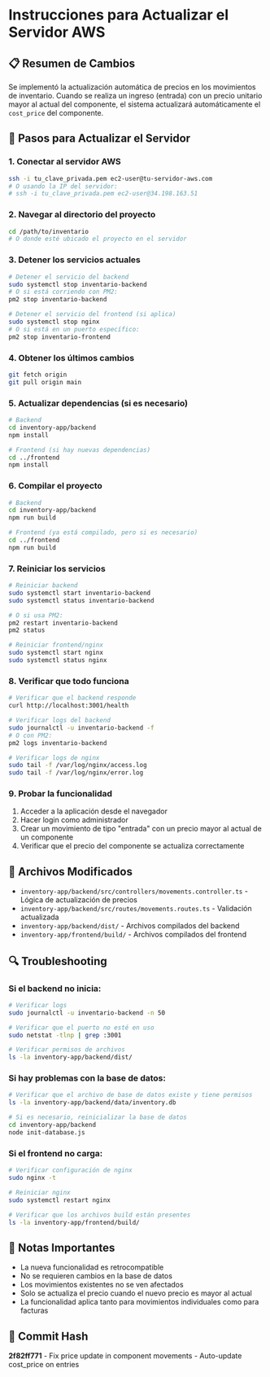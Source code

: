 # Instrucciones para Actualizar el Servidor AWS

## 📋 Resumen de Cambios
Se implementó la actualización automática de precios en los movimientos de inventario. Cuando se realiza un ingreso (entrada) con un precio unitario mayor al actual del componente, el sistema actualizará automáticamente el `cost_price` del componente.

## 🚀 Pasos para Actualizar el Servidor

### 1. Conectar al servidor AWS
```bash
ssh -i tu_clave_privada.pem ec2-user@tu-servidor-aws.com
# O usando la IP del servidor:
# ssh -i tu_clave_privada.pem ec2-user@34.198.163.51
```

### 2. Navegar al directorio del proyecto
```bash
cd /path/to/inventario
# O donde esté ubicado el proyecto en el servidor
```

### 3. Detener los servicios actuales
```bash
# Detener el servicio del backend
sudo systemctl stop inventario-backend
# O si está corriendo con PM2:
pm2 stop inventario-backend

# Detener el servicio del frontend (si aplica)
sudo systemctl stop nginx
# O si está en un puerto específico:
pm2 stop inventario-frontend
```

### 4. Obtener los últimos cambios
```bash
git fetch origin
git pull origin main
```

### 5. Actualizar dependencias (si es necesario)
```bash
# Backend
cd inventory-app/backend
npm install

# Frontend (si hay nuevas dependencias)
cd ../frontend
npm install
```

### 6. Compilar el proyecto
```bash
# Backend
cd inventory-app/backend
npm run build

# Frontend (ya está compilado, pero si es necesario)
cd ../frontend
npm run build
```

### 7. Reiniciar los servicios
```bash
# Reiniciar backend
sudo systemctl start inventario-backend
sudo systemctl status inventario-backend

# O si usa PM2:
pm2 restart inventario-backend
pm2 status

# Reiniciar frontend/nginx
sudo systemctl start nginx
sudo systemctl status nginx
```

### 8. Verificar que todo funciona
```bash
# Verificar que el backend responde
curl http://localhost:3001/health

# Verificar logs del backend
sudo journalctl -u inventario-backend -f
# O con PM2:
pm2 logs inventario-backend

# Verificar logs de nginx
sudo tail -f /var/log/nginx/access.log
sudo tail -f /var/log/nginx/error.log
```

### 9. Probar la funcionalidad
1. Acceder a la aplicación desde el navegador
2. Hacer login como administrador
3. Crear un movimiento de tipo "entrada" con un precio mayor al actual de un componente
4. Verificar que el precio del componente se actualiza correctamente

## 📁 Archivos Modificados
- `inventory-app/backend/src/controllers/movements.controller.ts` - Lógica de actualización de precios
- `inventory-app/backend/src/routes/movements.routes.ts` - Validación actualizada
- `inventory-app/backend/dist/` - Archivos compilados del backend
- `inventory-app/frontend/build/` - Archivos compilados del frontend

## 🔍 Troubleshooting

### Si el backend no inicia:
```bash
# Verificar logs
sudo journalctl -u inventario-backend -n 50

# Verificar que el puerto no esté en uso
sudo netstat -tlnp | grep :3001

# Verificar permisos de archivos
ls -la inventory-app/backend/dist/
```

### Si hay problemas con la base de datos:
```bash
# Verificar que el archivo de base de datos existe y tiene permisos
ls -la inventory-app/backend/data/inventory.db

# Si es necesario, reinicializar la base de datos
cd inventory-app/backend
node init-database.js
```

### Si el frontend no carga:
```bash
# Verificar configuración de nginx
sudo nginx -t

# Reiniciar nginx
sudo systemctl restart nginx

# Verificar que los archivos build están presentes
ls -la inventory-app/frontend/build/
```

## 📝 Notas Importantes
- La nueva funcionalidad es retrocompatible
- No se requieren cambios en la base de datos
- Los movimientos existentes no se ven afectados
- Solo se actualiza el precio cuando el nuevo precio es mayor al actual
- La funcionalidad aplica tanto para movimientos individuales como para facturas

## 🎯 Commit Hash
**2f82ff771** - Fix price update in component movements - Auto-update cost_price on entries